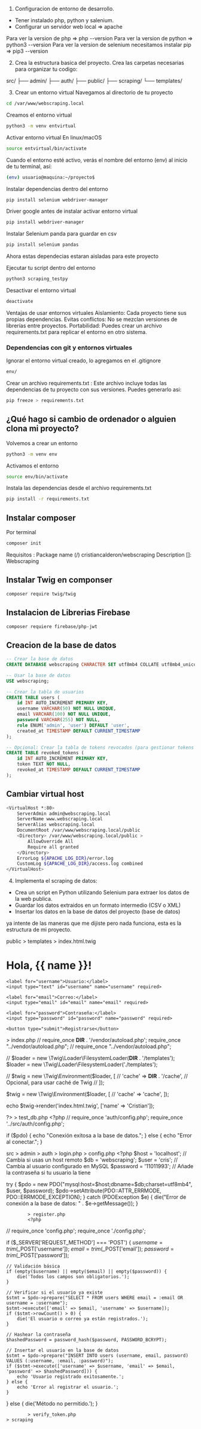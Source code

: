 1. Configuracion de entorno de desarrollo.
- Tener instalado php, python y salenium.
- Configurar un servidor web local => apache

Para ver la version de php => php --version
Para ver la version de python => python3 --version
Para ver la version de selenium necesitamos instalar pip => pip3 --version


2. Crea la estructura basica del proyecto.
Crea las carpetas necesarias para organizar tu codigo:

src/
├── admin/
├── auth/
├── public/
├── scraping/
└── templates/

3. Crear un entorno virtual
Navegamos al directorio de tu proyecto

```bash
cd /var/www/webscraping.local
```

Creamos el entorno virtual
```bash
python3 -m venv entvirtual
```

Activar entorno virtual En linux/macOS
```bash
source entvirtual/bin/activate
```

Cuando el entorno esté activo, verás el nombre del entorno (env) al inicio de tu terminal, así:

```bash
(env) usuario@maquina:~/proyecto$
```

Instalar dependencias dentro del entorno

```bash
pip install selenium webdriver-manager
```

Driver google antes de instalar activar entorno virtual
```bash
pip install webdriver-manager
```

Instalar Selenium panda para guardar en csv
```bash
pip install selenium pandas
```

Ahora estas dependecias estaran aisladas para este proyecto

Ejecutar tu script dentro del entorno
```bash
python3 scraping_testpy
```

Desactivar el entorno virtual
```bash
deactivate
```

Ventajas de usar entornos virtuales
Aislamiento: Cada proyecto tiene sus propias dependencias.
Evitas conflictos: No se mezclan versiones de librerías entre proyectos.
Portabilidad: Puedes crear un archivo requirements.txt para replicar el entorno en otro sistema.

### Dependencias con git y entornos virtuales
Ignorar el entorno virtual creado, lo agregamos en el .gitignore
```bash
env/
```

Crear un archivo requirements.txt : Este archivo incluye todas las dependencias de tu proyecto con sus versiones. Puedes generarlo asi:
```bash
pip freeze > requirements.txt
```

## ¿Qué hago si cambio de ordenador o alguien clona mi proyecto?
Volvemos a crear un entorno
```bash
python3 -m venv env
```

Activamos el entorno
```bash
source env/bin/activate
```

Instala las dependencias desde el archivo requirements.txt
```bash
pip install -r requirements.txt
```


## Instalar composer 

Por terminal 
```bash
composer init
```

Requisitos :
Package name (<vendor>/<name>) cristiancalderon/webscraping
Description []: Webscraping

## Instalar Twig en componser
```bash
composer require twig/twig
```

## Instalacion de Librerias Firebase
```bash
composer requiere firebase/php-jwt
```

## Creacion de la base de datos
~~~sql
-- Crear la base de datos
CREATE DATABASE webscraping CHARACTER SET utf8mb4 COLLATE utf8mb4_unicode_ci;

-- Usar la base de datos
USE webscraping;

-- Crear la tabla de usuarios
CREATE TABLE users (
    id INT AUTO_INCREMENT PRIMARY KEY,
    username VARCHAR(50) NOT NULL UNIQUE,
    email VARCHAR(100) NOT NULL UNIQUE,
    password VARCHAR(255) NOT NULL,
    role ENUM('admin', 'user') DEFAULT 'user',
    created_at TIMESTAMP DEFAULT CURRENT_TIMESTAMP
);

-- Opcional: Crear la tabla de tokens revocados (para gestionar tokens JWT)
CREATE TABLE revoked_tokens (
    id INT AUTO_INCREMENT PRIMARY KEY,
    token TEXT NOT NULL,
    revoked_at TIMESTAMP DEFAULT CURRENT_TIMESTAMP
);
~~~

## Cambiar  virtual host
```bash
<VirtualHost *:80>
    ServerAdmin admin@webscraping.local
    ServerName www.webscraping.local
    ServerAlias webscraping.local
    DocumentRoot /var/www/webscraping.local/public
    <Directory> /var/www/webscraping.local/public >
        AllowOverride All
        Require all granted
    </Directory>
    ErrorLog ${APACHE_LOG_DIR}/error.log
    CustomLog ${APACHE_LOG_DIR}/access.log combined
</VirtualHost>
```



4. Implementa el scraping de datos:
- Crea un script en Python utilizando Selenium para extraer los datos de la web publica.
- Guardar los datos extraidos en un formato intermedio (CSV o XML)
- Insertar los datos en la base de datos del proyecto (base de datos)


ya intente de las maneras que me dijiste pero nada funciona, esta es la estructura de mi proyecto.

public  > templates > index.html.twig

<h1>Hola, {{ name }}!</h1>

<form action="../../src/auth/register.php" method="POST">

    <label for="username">Usuario:</label>
    <input type="text" id="username" name="username" required>
    
    <label for="email">Correo:</label>
    <input type="email" id="email" name="email" required>
    
    <label for="password">Contraseña:</label>
    <input type="password" id="password" name="password" required>
    
    <button type="submit">Registrarse</button>
</form>
        > index.php
        <?php

// require_once __DIR__ . '/vendor/autoload.php';
require_once "../vendor/autoload.php";
// require_once "../vendor/autoload.php";


// $loader = new \Twig\Loader\FilesystemLoader(__DIR__ . '/templates');
$loader = new \Twig\Loader\FilesystemLoader('./templates');

// $twig = new \Twig\Environment($loader, [
//     'cache' => __DIR__ . '/cache', // Opcional, para usar caché de Twig
// ]);

$twig = new \Twig\Environment($loader, [
    //	'cache' => 'cache',
    ]);


echo $twig->render('index.html.twig', ['name' => 'Cristian']);

?>
        > test_db.php
        <?php
// require_once 'auth/config.php';
require_once '../src/auth/config.php';

if ($pdo) {
    echo "Conexión exitosa a la base de datos.";
} else {
    echo "Error al conectar.";
}


src > admin
    > auth  > login.php
            > config.php
            <?php
$host = 'localhost'; // Cambia si usas un host remoto
$db = 'webscraping';
$user = 'cris'; // Cambia al usuario configurado en MySQL
$password = '11011993'; // Añade la contraseña si tu usuario la tiene

try {
    $pdo = new PDO("mysql:host=$host;dbname=$db;charset=utf8mb4", $user, $password);
    $pdo->setAttribute(PDO::ATTR_ERRMODE, PDO::ERRMODE_EXCEPTION);
} catch (PDOException $e) {
    die("Error de conexión a la base de datos: " . $e->getMessage());
}

            > register.php
            <?php
// require_once 'config.php';
require_once './config.php';

if ($_SERVER['REQUEST_METHOD'] === 'POST') {
    $username = trim($_POST['username']);
    $email = trim($_POST['email']);
    $password = trim($_POST['password']);

    // Validación básica
    if (empty($username) || empty($email) || empty($password)) {
        die('Todos los campos son obligatorios.');
    }

    // Verificar si el usuario ya existe
    $stmt = $pdo->prepare("SELECT * FROM users WHERE email = :email OR username = :username");
    $stmt->execute(['email' => $email, 'username' => $username]);
    if ($stmt->rowCount() > 0) {
        die('El usuario o correo ya están registrados.');
    }

    // Hashear la contraseña
    $hashedPassword = password_hash($password, PASSWORD_BCRYPT);

    // Insertar el usuario en la base de datos
    $stmt = $pdo->prepare("INSERT INTO users (username, email, password) VALUES (:username, :email, :password)");
    if ($stmt->execute(['username' => $username, 'email' => $email, 'password' => $hashedPassword])) {
        echo 'Usuario registrado exitosamente.';
    } else {
        echo 'Error al registrar el usuario.';
    }
} else {
    die('Método no permitido.');
}

            > verify_token.php
    > scraping